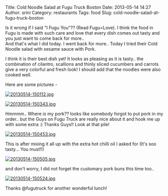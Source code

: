 Title: Cold Noodle Salad at Fugu Truck Boston
Date: 2013-05-14 14:27
Author: srini
Category: restaurants
Tags: food
Slug: cold-noodle-salad-at-fugu-truck-boston

Is it wrong if I said "I Fugu You"?? (Read Fugu=Love). I think the food
in Fugu is made with such care and love that every dish comes out tasty
and you just want to come back for more..  
And that's what I did today. I went back for more.. Today I tried their
Cold Noodle salad with sesame sauce with Pork.

I think it is their best dish yet! It looks as pleasing as it is tasty..
the combination of cilantro, scallions and thinly sliced cucumbers and
carrots give a very colorful and fresh look! I should add that the
noodles were also cooked well.

Here are some pictures -

[![20130514-150112.jpg]({filename}/wp-content/uploads/2013/05/20130514-150112.jpg)]({filename}/wp-content/uploads/2013/05/20130514-150112.jpg)

[![20130514-150343.jpg]({filename}/wp-content/uploads/2013/05/20130514-150343.jpg)]({filename}/wp-content/uploads/2013/05/20130514-150343.jpg)

Hmmmm.. Where is my pork?? looks like somebody forgot to put pork in my
order.. but the Guys on Fugu Truck are really nice about it and hook me
up with some extra :) Thanks Guys!! Look at that pile!

[![20130514-150453.jpg]({filename}/wp-content/uploads/2013/05/20130514-150453.jpg)]({filename}/wp-content/uploads/2013/05/20130514-150453.jpg)

This is after mixing it all up with the extra hot chilli oil I asked for
(It's soo tasty... You must!!)

[![20130514-150505.jpg]({filename}/wp-content/uploads/2013/05/20130514-150505.jpg)]({filename}/wp-content/uploads/2013/05/20130514-150505.jpg)

and don't worry, I did not forget the customary pork buns this time
too..

[![20130514-150524.jpg]({filename}/wp-content/uploads/2013/05/20130514-150524.jpg)]({filename}/wp-content/uploads/2013/05/20130514-150524.jpg)

Thanks @fugutruck for another wonderful lunch!

